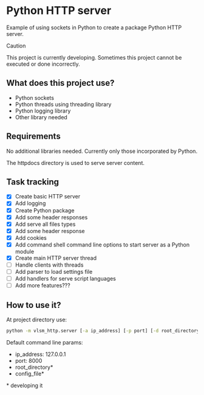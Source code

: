 # Python HTTP server

Example of using sockets in Python to create a package Python HTTP server.

> [!CAUTION]
> This project is currently developing.
> Sometimes this project cannot be executed or done incorrectly.

## What does this project use?
- Python sockets
- Python threads using threading library
- Python logging library
- Other library needed

## Requirements
No additional libraries needed. Currently only those incorporated by Python.

The httpdocs directory is used to serve server content.

## Task tracking
- [x] Create basic HTTP server
- [x] Add logging
- [x] Create Python package
- [x] Add some header responses
- [x] Add serve all files types
- [x] Add some header response
- [x] Add cookies
- [x] Add command shell command line options to start server as a Python module
- [x] Create main HTTP server thread
- [ ] Handle clients with threads
- [ ] Add parser to load settings file
- [ ] Add handlers for serve script languages
- [ ] Add more features???

## How to use it?
At project directory use:
```cmd
python -m vlsm_http.server [-a ip_address] [-p port] [-d root_directory]* [-c config_file]* [-h]
```
Default command line params:
- ip_address: 127.0.0.1
- port: 8000
- root_directory*
- config_file*

\* developing it
